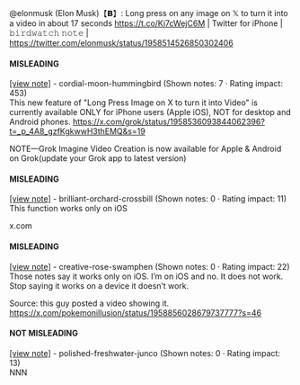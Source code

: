 @elonmusk (Elon Musk)【𝗕】: Long press on any image on 𝕏 to turn it into a video in about 17 seconds https://t.co/Ki7cWejC6M | Twitter for iPhone | 𝚋𝚒𝚛𝚍𝚠𝚊𝚝𝚌𝚑 𝚗𝚘𝚝𝚎 | https://twitter.com/elonmusk/status/1958514526850302406

#### MISLEADING

[[view note]](https://x.com/i/birdwatch/n/1958830591878586610) - cordial-moon-hummingbird (Shown notes: 7 · Rating impact: 453)\
This new feature of "Long Press Image on X to turn it into Video" is currently available ONLY for iPhone users (Apple iOS), NOT for desktop and Android phones.
https://x.com/grok/status/1958536093844062396?t=_p_4A8_gzfKgkwwH3thEMQ&s=19

NOTE—Grok Imagine Video Creation is now available for Apple & Android on Grok(update your Grok app to latest version)

#### MISLEADING

[[view note]](https://x.com/i/birdwatch/n/1958760258869825768) - brilliant-orchard-crossbill (Shown notes: 0 · Rating impact: 11)\
This function works only on iOS

x.com

#### MISLEADING

[[view note]](https://x.com/i/birdwatch/n/1958856204240687153) - creative-rose-swamphen (Shown notes: 0 · Rating impact: 22)\
Those notes say it works only on iOS. I’m on iOS and no. It does not work. Stop saying it works on a device it doesn’t work. 

Source: this guy posted a video showing it. https://x.com/pokemonillusion/status/1958856028679737777?s=46

#### NOT MISLEADING

[[view note]](https://x.com/i/birdwatch/n/1958787719943135610) - polished-freshwater-junco (Shown notes: 0 · Rating impact: 13)\
NNN
